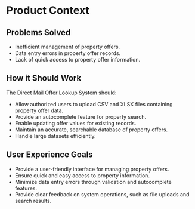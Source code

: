 # Product Context

## Problems Solved

- Inefficient management of property offers.
- Data entry errors in property offer records.
- Lack of quick access to property offer information.

## How it Should Work

The Direct Mail Offer Lookup System should:

- Allow authorized users to upload CSV and XLSX files containing property offer data.
- Provide an autocomplete feature for property search.
- Enable updating offer values for existing records.
- Maintain an accurate, searchable database of property offers.
- Handle large datasets efficiently.

## User Experience Goals

- Provide a user-friendly interface for managing property offers.
- Ensure quick and easy access to property information.
- Minimize data entry errors through validation and autocomplete features.
- Provide clear feedback on system operations, such as file uploads and search results.
